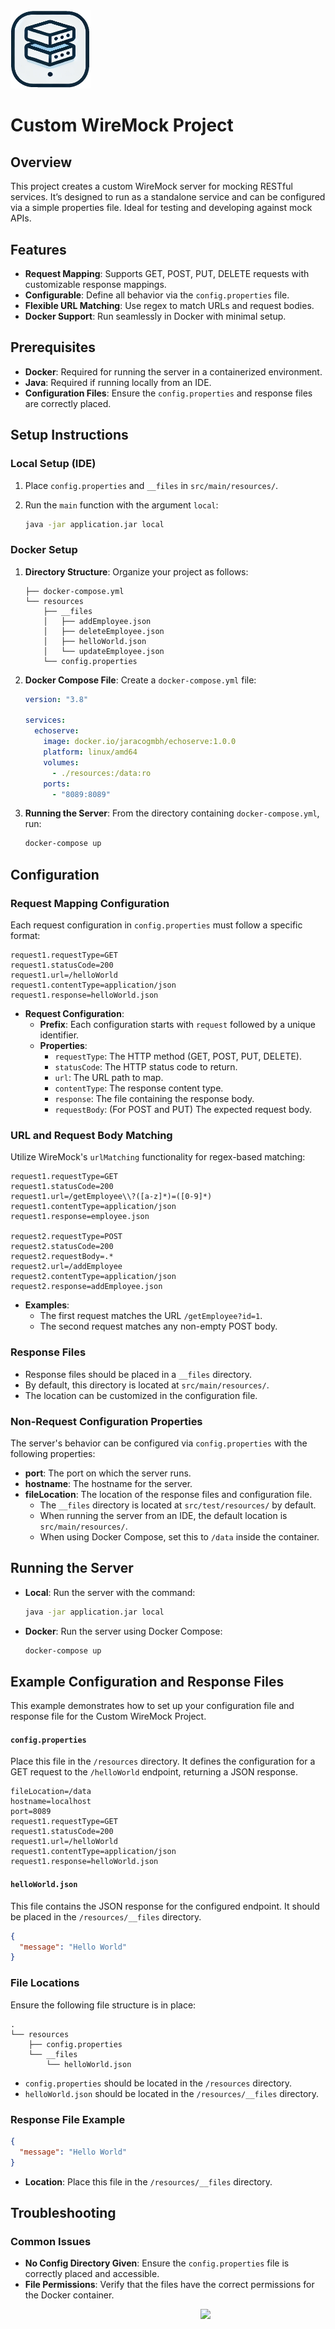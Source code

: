 <img src="images/logo.png" alt="Custom WireMock Project Logo" width="128">

# Custom WireMock Project

## Overview

This project creates a custom WireMock server for mocking RESTful services. It’s designed to run as a standalone service and can be configured via a simple properties file. Ideal for testing and developing against mock APIs.

## Features

- **Request Mapping**: Supports GET, POST, PUT, DELETE requests with customizable response mappings.
- **Configurable**: Define all behavior via the `config.properties` file.
- **Flexible URL Matching**: Use regex to match URLs and request bodies.
- **Docker Support**: Run seamlessly in Docker with minimal setup.

## Prerequisites

- **Docker**: Required for running the server in a containerized environment.
- **Java**: Required if running locally from an IDE.
- **Configuration Files**: Ensure the `config.properties` and response files are correctly placed.

## Setup Instructions

### Local Setup (IDE)

1. Place `config.properties` and `__files` in `src/main/resources/`.
2. Run the `main` function with the argument `local`:

   ```bash
   java -jar application.jar local
   ```

### Docker Setup

1. **Directory Structure**: Organize your project as follows:

   ```plaintext
   ├── docker-compose.yml
   └── resources
       ├── __files
       │   ├── addEmployee.json
       │   ├── deleteEmployee.json
       │   ├── helloWorld.json
       │   └── updateEmployee.json
       └── config.properties
   ```

2. **Docker Compose File**: Create a `docker-compose.yml` file:

   ```yaml
   version: "3.8"

   services:
     echoserve:
       image: docker.io/jaracogmbh/echoserve:1.0.0
       platform: linux/amd64
       volumes:
         - ./resources:/data:ro
       ports:
         - "8089:8089"
   ```

3. **Running the Server**: From the directory containing `docker-compose.yml`, run:

   ```bash
   docker-compose up
   ```

## Configuration

### Request Mapping Configuration

Each request configuration in `config.properties` must follow a specific format:

```properties
request1.requestType=GET
request1.statusCode=200
request1.url=/helloWorld
request1.contentType=application/json
request1.response=helloWorld.json
```

- **Request Configuration**:
  - **Prefix**: Each configuration starts with `request` followed by a unique identifier.
  - **Properties**:
    - `requestType`: The HTTP method (GET, POST, PUT, DELETE).
    - `statusCode`: The HTTP status code to return.
    - `url`: The URL path to map.
    - `contentType`: The response content type.
    - `response`: The file containing the response body.
    - `requestBody`: (For POST and PUT) The expected request body.

### URL and Request Body Matching

Utilize WireMock's `urlMatching` functionality for regex-based matching:

```properties
request1.requestType=GET
request1.statusCode=200
request1.url=/getEmployee\\?([a-z]*)=([0-9]*)
request1.contentType=application/json
request1.response=employee.json

request2.requestType=POST
request2.statusCode=200
request2.requestBody=.*
request2.url=/addEmployee
request2.contentType=application/json
request2.response=addEmployee.json
```

- **Examples**:
  - The first request matches the URL `/getEmployee?id=1`.
  - The second request matches any non-empty POST body.

### Response Files

- Response files should be placed in a `__files` directory.
- By default, this directory is located at `src/main/resources/`.
- The location can be customized in the configuration file.

### Non-Request Configuration Properties

The server's behavior can be configured via `config.properties` with the following properties:

- **port**: The port on which the server runs.
- **hostname**: The hostname for the server.
- **fileLocation**: The location of the response files and configuration file.
  - The `__files` directory is located at `src/test/resources/` by default.
  - When running the server from an IDE, the default location is `src/main/resources/`.
  - When using Docker Compose, set this to `/data` inside the container.

## Running the Server

- **Local**: Run the server with the command:

  ```bash
  java -jar application.jar local
  ```

- **Docker**: Run the server using Docker Compose:

  ```bash
  docker-compose up
  ```

## Example Configuration and Response Files

This example demonstrates how to set up your configuration file and response file for the Custom WireMock Project.

#### `config.properties`

Place this file in the `/resources` directory. It defines the configuration for a GET request to the `/helloWorld` endpoint, returning a JSON response.

```properties
fileLocation=/data
hostname=localhost
port=8089
request1.requestType=GET
request1.statusCode=200
request1.url=/helloWorld
request1.contentType=application/json
request1.response=helloWorld.json
```

#### `helloWorld.json`

This file contains the JSON response for the configured endpoint. It should be placed in the `/resources/__files` directory.

```json
{
  "message": "Hello World"
}
```

### File Locations

Ensure the following file structure is in place:

```
.
└── resources
    ├── config.properties
    └── __files
        └── helloWorld.json
```

- `config.properties` should be located in the `/resources` directory.
- `helloWorld.json` should be located in the `/resources/__files` directory.

### Response File Example

```json
{
  "message": "Hello World"
}
```

- **Location**: Place this file in the `/resources/__files` directory.

## Troubleshooting

### Common Issues

- **No Config Directory Given**: Ensure the `config.properties` file is correctly placed and accessible.
- **File Permissions**: Verify that the files have the correct permissions for the Docker container.

<div><img src="images/jaraco_logo_software_engineer.png" width="200px" align="right"></div>
